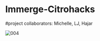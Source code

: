 # Immerge-Citrohacks

#project collaborators: Michelle, LJ, Hajar

![004](https://github.com/ljprsld/Immerge-Citrohacks/assets/65750104/02018b43-65fe-4cc3-b5a7-f15b999fb957)
